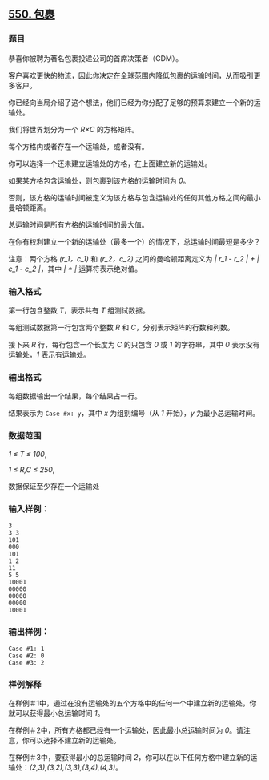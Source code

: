 ## [550. 包裹](https://www.acwing.com/problem/content/552/)

### 题目

恭喜你被聘为著名包裹投递公司的首席决策者（CDM）。

客户喜欢更快的物流，因此你决定在全球范围内降低包裹的运输时间，从而吸引更多客户。

你已经向当局介绍了这个想法，他们已经为你分配了足够的预算来建立一个新的运输处。

我们将世界划分为一个 *R×C* 的方格矩阵。

每个方格内或者存在一个运输处，或者没有。

你可以选择一个还未建立运输处的方格，在上面建立新的运输处。

如果某方格包含运输处，则包裹到该方格的运输时间为 *0*。

否则，该方格的运输时间被定义为该方格与包含运输处的任何其他方格之间的最小曼哈顿距离。

总运输时间是所有方格的运输时间的最大值。

在你有权利建立一个新的运输处（最多一个）的情况下，总运输时间最短是多少？

注意：两个方格 *(r_1，c_1)* 和 *(r_2，c_2)* 之间的曼哈顿距离定义为 *| r_1 - r_2 | + | c_1 - c_2 |*，其中 *| * |* 运算符表示绝对值。

### 输入格式

第一行包含整数 *T*，表示共有 *T* 组测试数据。

每组测试数据第一行包含两个整数 *R* 和 *C*，分别表示矩阵的行数和列数。

接下来 *R* 行，每行包含一个长度为 *C* 的只包含 *0* 或 *1* 的字符串，其中 *0* 表示没有运输处，*1* 表示有运输处。

### 输出格式

每组数据输出一个结果，每个结果占一行。

结果表示为 `Case #x: y`，其中 *x* 为组别编号（从 *1* 开始），*y* 为最小总运输时间。

### 数据范围

*1 ≤ T ≤ 100*,

*1 ≤ R,C ≤ 250*,

数据保证至少存在一个运输处

### 输入样例：

```
3
3 3
101
000
101
1 2
11
5 5
10001
00000
00000
00000
10001
```

### 输出样例：

```
Case #1: 1
Case #2: 0
Case #3: 2
```

### 样例解释

在样例＃1中，通过在没有运输处的五个方格中的任何一个中建立新的运输处，你就可以获得最小总运输时间 *1*。

在样例＃2中，所有方格都已经有一个运输处，因此最小总运输时间为 *0*。请注意，你可以选择不建立新的运输处。

在样例＃3中，要获得最小的总运输时间 *2*，你可以在以下任何方格中建立新的运输处：*(2,3),(3,2),(3,3),(3,4),(4,3)*。
